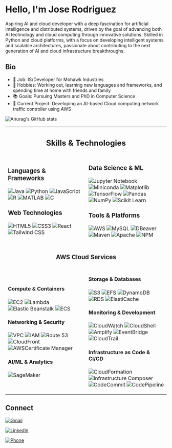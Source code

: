 # Hello, I'm Jose Rodriguez

Aspiring AI and cloud developer with a deep fascination for artificial intelligence and distributed systems, driven by the goal of advancing both AI technology and cloud computing through innovative solutions. Skilled in Python and cloud platforms, with a focus on developing intelligent systems and scalable architectures, passionate about contributing to the next generation of AI and cloud infrastructure breakthroughs.

## Bio

- 💼 Job: IS/Developer for Mohawk Industries
- 🎯 Hobbies: Working out, learning new languages and frameworks, and spending time at home with friends and family
- 📚 Goals: Pursuing Masters and PhD in Computer Science
- 🔨 Current Project: Developing an AI-based Cloud computing network traffic controller using AWS

![Anurag's GitHub stats](https://github-readme-stats.vercel.app/api?username=genjose12345&show_icons=true&&theme=blue-green&rank_icon=github&include_all_commits=true)

<table align="center">
<tr>
<td colspan="2" align="center">

## Skills & Technologies

</td>
</tr>
<tr>
<td width="50%">

### Languages & Frameworks
![Java](https://img.shields.io/badge/Java-FF4C00?style=plastic&logo=openjdk&logoColor=white)
![Python](https://img.shields.io/badge/Python-3474A7?style=plastic&logo=python&logoColor=white)
![JavaScript](https://img.shields.io/badge/JavaScript-FFDD00?style=plastic&logo=javascript&logoColor=black)
![R](https://img.shields.io/badge/R-1E90FF?style=plastic&logo=r&logoColor=white)
![MATLAB](https://img.shields.io/badge/MATLAB-0076A8?style=plastic&logo=mathworks&logoColor=white)
![C](https://img.shields.io/badge/C-4A90E2?style=plastic&logo=c&logoColor=white)

### Web Technologies
![HTML5](https://img.shields.io/badge/HTML5-FF5722?style=plastic&logo=html5&logoColor=white)
![CSS3](https://img.shields.io/badge/CSS3-2965F1?style=plastic&logo=css3&logoColor=white)
![React](https://img.shields.io/badge/React-00D8FF?style=plastic&logo=react&logoColor=black)
![Tailwind CSS](https://img.shields.io/badge/Tailwind%20CSS-38B2AC?style=plastic&logo=tailwind-css&logoColor=white)

</td>
<td width="50%">

### Data Science & ML
![Jupyter Notebook](https://img.shields.io/badge/Jupyter-F37626?style=plastic&logo=jupyter&logoColor=white)
![Miniconda](https://img.shields.io/badge/Miniconda-44A833?style=plastic&logo=anaconda&logoColor=white)
![Matplotlib](https://img.shields.io/badge/Matplotlib-1F77B4?style=plastic&logo=python&logoColor=white)
![TensorFlow](https://img.shields.io/badge/TensorFlow-FF6F00?style=plastic&logo=tensorflow&logoColor=white)
![Pandas](https://img.shields.io/badge/Pandas-150458?style=plastic&logo=pandas&logoColor=white)
![NumPy](https://img.shields.io/badge/NumPy-013243?style=plastic&logo=numpy&logoColor=white)
![Scikit Learn](https://img.shields.io/badge/Scikit_Learn-F7931E?style=plastic&logo=scikitlearn&logoColor=white)

### Tools & Platforms
![AWS](https://img.shields.io/badge/AWS-232F3E?style=plastic&logo=amazon-web-services&logoColor=white)
![MySQL](https://img.shields.io/badge/MySQL-FF6600?style=plastic&logo=mysql&logoColor=white)
![DBeaver](https://img.shields.io/badge/DBeaver-382923?style=plastic&logo=dbeaver&logoColor=white)
![Maven](https://img.shields.io/badge/Maven-D3201C?style=plastic&logo=apache-maven&logoColor=white)
![Apache](https://img.shields.io/badge/Apache-E3271B?style=plastic&logo=apache&logoColor=white)
![NPM](https://img.shields.io/badge/NPM-CB3837?style=plastic&logo=npm&logoColor=white)
</td>
</tr>
<tr>
<td colspan="2" align="center">

### AWS Cloud Services

</td>
</tr>
<tr>
<td width="50%">

#### Compute & Containers
![EC2](https://img.shields.io/badge/EC2-F37C20?style=plastic&logo=amazonec2&logoColor=white)
![Lambda](https://img.shields.io/badge/Lambda-FF9900?style=plastic&logo=awslambda&logoColor=white)
![Elastic Beanstalk](https://img.shields.io/badge/Elastic_Beanstalk-FF9900?style=plastic&logo=awselasticbeanstalk&logoColor=white)
![ECS](https://img.shields.io/badge/ECS-FF9900?style=plastic&logo=amazonecs&logoColor=white)

#### Networking & Security
![VPC](https://img.shields.io/badge/VPC-9951F5?style=plastic&logo=amazonvpc&logoColor=white)
![IAM](https://img.shields.io/badge/IAM-E63946?style=plastic&logo=amazoniam&logoColor=white)
![Route 53](https://img.shields.io/badge/Route_53-7B42BC?style=plastic&logo=amazonroute53&logoColor=white)
![CloudFront](https://img.shields.io/badge/CloudFront-8C4FFF?style=plastic&logo=amazoncloudfront&logoColor=white)
![AWSCertificate Manager](https://img.shields.io/badge/Certificate_Manager-FF3B30?style=plastic&logo=amazonacm&logoColor=white)

#### AI/ML & Analytics
![SageMaker](https://img.shields.io/badge/SageMaker-00B9BF?style=plastic&logo=amazonsagemaker&logoColor=white)

</td>
<td width="50%">

#### Storage & Databases
![S3](https://img.shields.io/badge/S3-2CBE4E?style=plastic&logo=amazons3&logoColor=white)
![EFS](https://img.shields.io/badge/EFS-7AB800?style=plastic&logo=amazonefs&logoColor=white)
![DynamoDB](https://img.shields.io/badge/DynamoDB-4053D6?style=plastic&logo=amazondynamodb&logoColor=white)
![RDS](https://img.shields.io/badge/RDS-4053D6?style=plastic&logo=amazonrds&logoColor=white)
![ElastiCache](https://img.shields.io/badge/ElastiCache-4053D6?style=plastic&logo=amazonec2&logoColor=white)


#### Monitoring & Development
![CloudWatch](https://img.shields.io/badge/CloudWatch-E83F6F?style=plastic&logo=amazoncloudwatch&logoColor=white)
![CloudShell](https://img.shields.io/badge/CloudShell-0058A5?style=plastic&logo=awscloudshell&logoColor=white)
![Amplify](https://img.shields.io/badge/Amplify-FF9900?style=plastic&logo=awsamplify&logoColor=white)
![EventBridge](https://img.shields.io/badge/EventBridge-FF4F8B?style=plastic&logo=amazoneventbridge&logoColor=white)
![CloudTrail](https://img.shields.io/badge/CloudTrail-FF4F8B?style=plastic&logo=amazoncloudtrail&logoColor=white)

#### Infrastructure as Code & CI/CD
![CloudFormation](https://img.shields.io/badge/CloudFormation-FF4F8B?style=plastic&logo=awscloudformation&logoColor=white)
![Infrastructure Composer](https://img.shields.io/badge/Infrastructure_Composer-4053D6?style=plastic&logo=awsinfrastructurecomposer&logoColor=white)
![CodeCommit](https://img.shields.io/badge/CodeCommit-FF9900?style=plastic&logo=awscodecommit&logoColor=white)
![CodePipeline](https://img.shields.io/badge/CodePipeline-4353FF?style=plastic&logo=awscodepipeline&logoColor=white)

</td>
</tr>
</table>

## Connect

[![Gmail](https://img.shields.io/badge/Gmail-genjose1231@gmail.com-EA4335?style=plastic&logo=gmail&logoColor=white)](mailto:genjose1231@gmail.com)

[![LinkedIn](https://img.shields.io/badge/LinkedIn-0077B5?style=plastic&logo=linkedin&logoColor=white)](https://www.linkedin.com/in/jose-rodriguez-9a982b224)

[![Phone](https://img.shields.io/badge/Phone-706--618--1178-25D366?style=plastic&logo=whatsapp&logoColor=white)](tel:706-618-1178)











